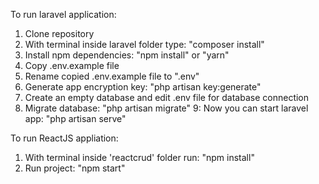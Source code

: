 To run laravel application:
1. Clone repository
2. With terminal inside laravel folder type: "composer install"
3. Install npm dependencies: "npm install" or "yarn"
4. Copy .env.example file
5. Rename copied .env.example file to ".env"
6. Generate app encryption key: "php artisan key:generate"
7. Create an empty database and edit .env file for database connection
8. Migrate database: "php artisan migrate"
9: Now you can start laravel app: "php artisan serve"

To run ReactJS appliation:
1. With terminal inside 'reactcrud' folder run: "npm install" 
2. Run project: "npm start"
